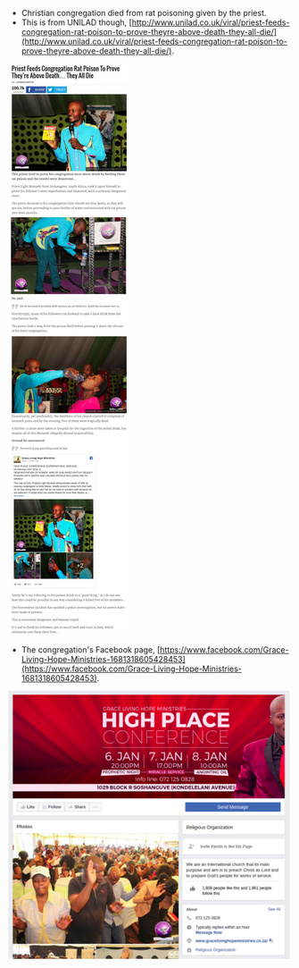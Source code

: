 * Christian congregation died from rat poisoning given by the priest.
* This is from UNILAD though, [http://www.unilad.co.uk/viral/priest-feeds-congregation-rat-poison-to-prove-theyre-above-death-they-all-die/](http://www.unilad.co.uk/viral/priest-feeds-congregation-rat-poison-to-prove-theyre-above-death-they-all-die/).

![./20170224-1221-cet-christian-congregation-died-from-rat-poisoning-1.png](./20170224-1221-cet-christian-congregation-died-from-rat-poisoning-1.png)

* The congregation's Facebook page, [https://www.facebook.com/Grace-Living-Hope-Ministries-1681318605428453](https://www.facebook.com/Grace-Living-Hope-Ministries-1681318605428453).

![./20170224-1221-cet-christian-congregation-died-from-rat-poisoning-2.png](./20170224-1221-cet-christian-congregation-died-from-rat-poisoning-2.png)